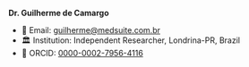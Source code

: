 **Dr. Guilherme de Camargo**
- 📧 Email: guilherme@medsuite.com.br
- 🏛️ Institution: Independent Researcher, Londrina-PR, Brazil
- 🔬 ORCID: [0000-0002-7956-4116](https://orcid.org/0000-0002-7956-4116)
